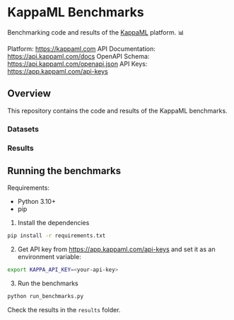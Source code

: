 # KappaML Benchmarks

Benchmarking code and results of the [KappaML](https://kappaml.com) platform. 📊

Platform: https://kappaml.com
API Documentation: https://api.kappaml.com/docs
OpenAPI Schema: https://api.kappaml.com/openapi.json
API Keys: https://app.kappaml.com/api-keys


## Overview

This repository contains the code and results of the KappaML benchmarks.

### Datasets


### Results


## Running the benchmarks

Requirements:
- Python 3.10+
- pip

1. Install the dependencies

```bash
pip install -r requirements.txt
```

2. Get API key from https://app.kappaml.com/api-keys and set it as an environment variable:

```bash
export KAPPA_API_KEY=<your-api-key>
```

3. Run the benchmarks

```bash
python run_benchmarks.py
```

Check the results in the `results` folder.
